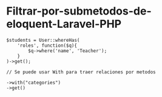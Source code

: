# Filtrar-por-submetodos-de-eloquent-Laravel-PHP


```
$students = User::whereHas(
    'roles', function($q){
        $q->where('name', 'Teacher');
    }
)->get();

// Se puede usar With para traer relaciones por metodos

->with("categories")
->get()
```

